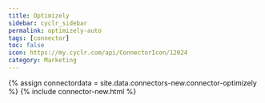 ```yaml
---
title: Optimizely
sidebar: cyclr_sidebar
permalink: optimizely-auto
tags: [connector]
toc: false
icon: https://my.cyclr.com/api/ConnectorIcon/12024
category: Marketing
---
```

{% assign connectordata = site.data.connectors-new.connector-optimizely %}
{% include connector-new.html %}	